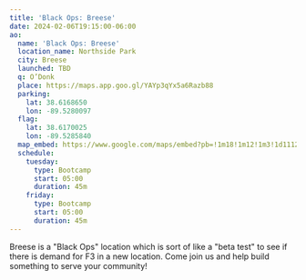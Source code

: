 ```yaml
---
title: 'Black Ops: Breese'
date: 2024-02-06T19:15:00-06:00
ao:
  name: 'Black Ops: Breese'
  location_name: Northside Park
  city: Breese
  launched: TBD
  q: O’Donk
  place: https://maps.app.goo.gl/YAYp3qYx5a6Razb88
  parking:
    lat: 38.6168650
    lon: -89.5280097
  flag:
    lat: 38.6170025
    lon: -89.5285840
  map_embed: https://www.google.com/maps/embed?pb=!1m18!1m12!1m3!1d1112.5322090041748!2d-89.52945941345445!3d38.616876315530874!2m3!1f0!2f0!3f0!3m2!1i1024!2i768!4f13.1!3m3!1m2!1s0x88767972952198c5%3A0x42bf6f70c773f321!2sBreese%20Northside%20Park!5e1!3m2!1sen!2sus!4v1707271709995!5m2!1sen!2sus
  schedule:
    tuesday:
      type: Bootcamp
      start: 05:00
      duration: 45m
    friday:
      type: Bootcamp
      start: 05:00
      duration: 45m
---
```

Breese is a "Black Ops" location which is sort of like a "beta test" to see if there is demand for F3 in a new location.
Come join us and help build something to serve your community!
